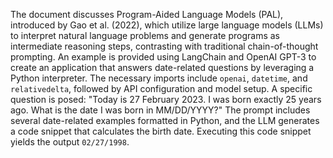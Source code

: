 The document discusses Program-Aided Language Models (PAL), introduced by Gao et al. (2022), which utilize large language models (LLMs) to interpret natural language problems and generate programs as intermediate reasoning steps, contrasting with traditional chain-of-thought prompting. An example is provided using LangChain and OpenAI GPT-3 to create an application that answers date-related questions by leveraging a Python interpreter. The necessary imports include `openai`, `datetime`, and `relativedelta`, followed by API configuration and model setup. A specific question is posed: "Today is 27 February 2023. I was born exactly 25 years ago. What is the date I was born in MM/DD/YYYY?" The prompt includes several date-related examples formatted in Python, and the LLM generates a code snippet that calculates the birth date. Executing this code snippet yields the output `02/27/1998`.